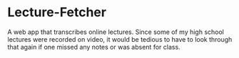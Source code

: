 # Lecture-Fetcher
A web app that transcribes online lectures. Since some of my high school lectures were recorded on video, it would be tedious to have to look through that again if one missed any notes or was absent for class.
